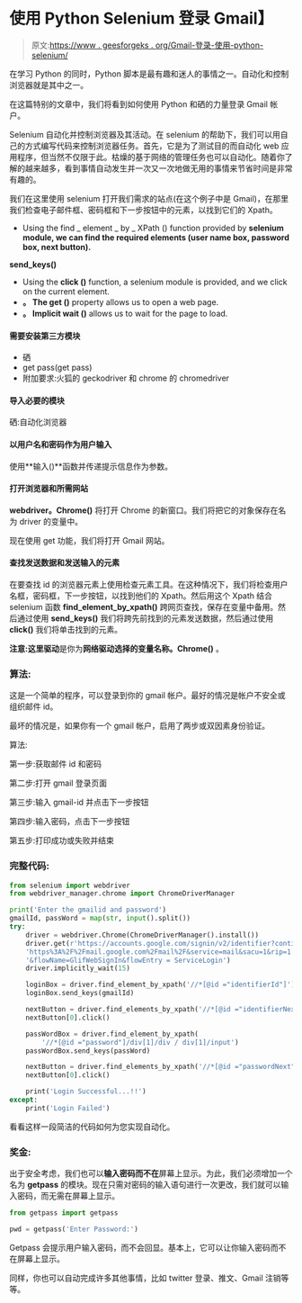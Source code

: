 # 使用 Python Selenium 登录 Gmail】

> 原文:[https://www . geesforgeks . org/Gmail-登录-使用-python-selenium/](https://www.geeksforgeeks.org/gmail-login-using-python-selenium/)

在学习 Python 的同时，Python 脚本是最有趣和迷人的事情之一。自动化和控制浏览器就是其中之一。

在这篇特别的文章中，我们将看到如何使用 Python 和硒的力量登录 Gmail 帐户。

Selenium 自动化并控制浏览器及其活动。在 selenium 的帮助下，我们可以用自己的方式编写代码来控制浏览器任务。首先，它是为了测试目的而自动化 web 应用程序，但当然不仅限于此。枯燥的基于网络的管理任务也可以自动化。随着你了解的越来越多，看到事情自动发生并一次又一次地做无用的事情来节省时间是非常有趣的。

我们在这里使用 selenium 打开我们需求的站点(在这个例子中是 Gmail)，在那里我们检查电子邮件框、密码框和下一步按钮中的元素，以找到它们的 Xpath。

*   Using the find _ element _ by _ XPath () function provided by **selenium module, we can find the required elements (user name box, password box, next button).**

 **send_keys()** 

*   Using the **click ()** function, a selenium module is provided, and we click on the current element.
*   **。 The get ()** property allows us to open a web page.
*   **。 Implicit wait ()** allows us to wait for the page to load.

#### **需要安装第三方模块**

*   硒
*   get pass(get pass)
*   附加要求:火狐的 geckodriver 和 chrome 的 chromedriver

#### **导入必要的模块**

硒:自动化浏览器

#### **以用户名和密码作为用户输入**

使用**输入()**函数并传递提示信息作为参数。

#### **打开浏览器和所需网站**

**webdriver。Chrome()** 将打开 Chrome 的新窗口。我们将把它的对象保存在名为 driver 的变量中。

现在使用 get 功能，我们将打开 Gmail 网站。

#### **查找发送数据和发送输入的元素**

在要查找 id 的浏览器元素上使用检查元素工具。在这种情况下，我们将检查用户名框，密码框，下一步按钮，以找到他们的 Xpath。然后用这个 Xpath 结合 selenium 函数 **find_element_by_xpath()** 跨网页查找，保存在变量中备用。然后通过使用 **send_keys()** 我们将跨先前找到的元素发送数据，然后通过使用 **click()** 我们将单击找到的元素。

**注意:**这里**驱动**是你为**网络驱动选择的变量名称。Chrome()** 。

### 算法:

这是一个简单的程序，可以登录到你的 gmail 帐户。最好的情况是帐户不安全或组织邮件 id。

最坏的情况是，如果你有一个 gmail 帐户，启用了两步或双因素身份验证。

算法:

第一步:获取邮件 id 和密码

第二步:打开 gmail 登录页面

第三步:输入 gmail-id 并点击下一步按钮

第四步:输入密码，点击下一步按钮

第五步:打印成功或失败并结束

### 完整代码:

```py
from selenium import webdriver
from webdriver_manager.chrome import ChromeDriverManager

print('Enter the gmailid and password')
gmailId, passWord = map(str, input().split())
try:
    driver = webdriver.Chrome(ChromeDriverManager().install())
    driver.get(r'https://accounts.google.com/signin/v2/identifier?continue='+\
    'https%3A%2F%2Fmail.google.com%2Fmail%2F&service=mail&sacu=1&rip=1'+\
    '&flowName=GlifWebSignIn&flowEntry = ServiceLogin')
    driver.implicitly_wait(15)

    loginBox = driver.find_element_by_xpath('//*[@id ="identifierId"]')
    loginBox.send_keys(gmailId)

    nextButton = driver.find_elements_by_xpath('//*[@id ="identifierNext"]')
    nextButton[0].click()

    passWordBox = driver.find_element_by_xpath(
        '//*[@id ="password"]/div[1]/div / div[1]/input')
    passWordBox.send_keys(passWord)

    nextButton = driver.find_elements_by_xpath('//*[@id ="passwordNext"]')
    nextButton[0].click()

    print('Login Successful...!!')
except:
    print('Login Failed')
```

看看这样一段简洁的代码如何为您实现自动化。

### 奖金:

出于安全考虑，我们也可以**输入密码而不在**屏幕上显示。为此，我们必须增加一个名为 **getpass** 的模块。现在只需对密码的输入语句进行一次更改，我们就可以输入密码，而无需在屏幕上显示。

```py
from getpass import getpass

pwd = getpass('Enter Password:')
```

Getpass 会提示用户输入密码，而不会回显。基本上，它可以让你输入密码而不在屏幕上显示。

同样，你也可以自动完成许多其他事情，比如 twitter 登录、推文、Gmail 注销等等。